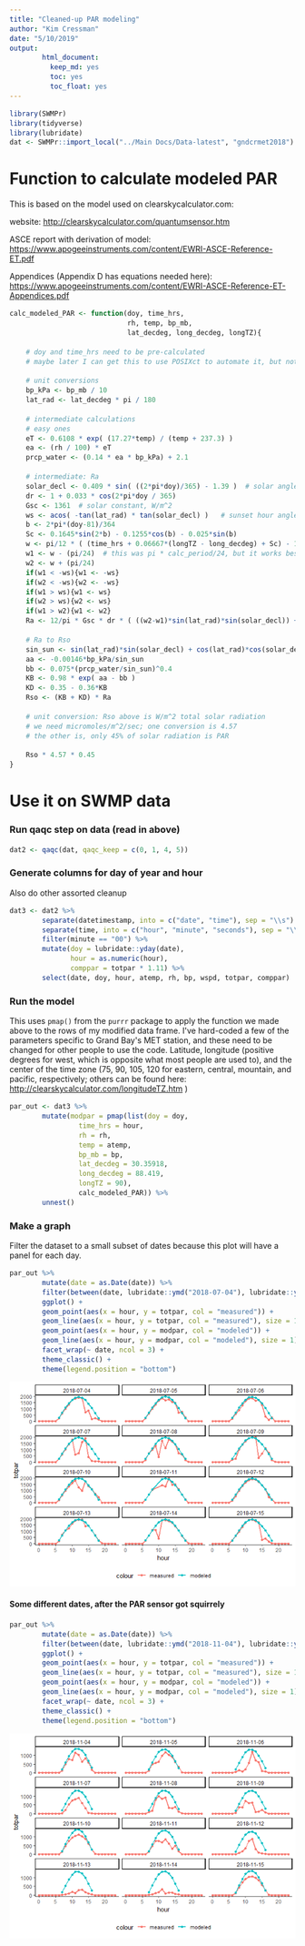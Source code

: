 ```yaml
---
title: "Cleaned-up PAR modeling"
author: "Kim Cressman"
date: "5/10/2019"
output: 
        html_document: 
          keep_md: yes
          toc: yes
          toc_float: yes
---
```






```r
library(SWMPr)
library(tidyverse)
library(lubridate)
dat <- SWMPr::import_local("../Main Docs/Data-latest", "gndcrmet2018")
```

# Function to calculate modeled PAR  

This is based on the model used on clearskycalculator.com:

website: http://clearskycalculator.com/quantumsensor.htm

ASCE report with derivation of model:
https://www.apogeeinstruments.com/content/EWRI-ASCE-Reference-ET.pdf

Appendices (Appendix D has equations needed here):
https://www.apogeeinstruments.com/content/EWRI-ASCE-Reference-ET-Appendices.pdf


```r
calc_modeled_PAR <- function(doy, time_hrs,
                             rh, temp, bp_mb,
                             lat_decdeg, long_decdeg, longTZ){
    
    # doy and time_hrs need to be pre-calculated
    # maybe later I can get this to use POSIXct to automate it, but not now
    
    # unit conversions
    bp_kPa <- bp_mb / 10
    lat_rad <- lat_decdeg * pi / 180

    # intermediate calculations
    # easy ones
    eT <- 0.6108 * exp( (17.27*temp) / (temp + 237.3) )
    ea <- (rh / 100) * eT
    prcp_water <- (0.14 * ea * bp_kPa) + 2.1
    
    # intermediate: Ra
    solar_decl <- 0.409 * sin( ((2*pi*doy)/365) - 1.39 )  # solar angle
    dr <- 1 + 0.033 * cos(2*pi*doy / 365)
    Gsc <- 1361  # solar constant, W/m^2
    ws <- acos( -tan(lat_rad) * tan(solar_decl) )   # sunset hour angle, radians
    b <- 2*pi*(doy-81)/364
    Sc <- 0.1645*sin(2*b) - 0.1255*cos(b) - 0.025*sin(b)
    w <- pi/12 * ( (time_hrs + 0.06667*(longTZ - long_decdeg) + Sc) - 12 )  # eq 54
    w1 <- w - (pi/24)  # this was pi * calc_period/24, but it works best on an hourly scale
    w2 <- w + (pi/24)
    if(w1 < -ws){w1 <- -ws}
    if(w2 < -ws){w2 <- -ws}
    if(w1 > ws){w1 <- ws}
    if(w2 > ws){w2 <- ws}
    if(w1 > w2){w1 <- w2}
    Ra <- 12/pi * Gsc * dr * ( ((w2-w1)*sin(lat_rad)*sin(solar_decl)) + (cos(lat_rad)*cos(solar_decl)*(sin(w2)-sin(w1)) ) )
    
    # Ra to Rso
    sin_sun <- sin(lat_rad)*sin(solar_decl) + cos(lat_rad)*cos(solar_decl)*cos(w)
    aa <- -0.00146*bp_kPa/sin_sun
    bb <- 0.075*(prcp_water/sin_sun)^0.4
    KB <- 0.98 * exp( aa - bb )
    KD <- 0.35 - 0.36*KB
    Rso <- (KB + KD) * Ra
    
    # unit conversion: Rso above is W/m^2 total solar radiation
    # we need micromoles/m^2/sec; one conversion is 4.57
    # the other is, only 45% of solar radiation is PAR
    
    Rso * 4.57 * 0.45
}
```

# Use it on SWMP data  

### Run qaqc step on data (read in above)  


```r
dat2 <- qaqc(dat, qaqc_keep = c(0, 1, 4, 5))
```


### Generate columns for day of year and hour  

Also do other assorted cleanup  


```r
dat3 <- dat2 %>% 
        separate(datetimestamp, into = c("date", "time"), sep = "\\s") %>%
        separate(time, into = c("hour", "minute", "seconds"), sep = "\\:") %>% 
        filter(minute == "00") %>% 
        mutate(doy = lubridate::yday(date),
               hour = as.numeric(hour),
               comppar = totpar * 1.11) %>% 
        select(date, doy, hour, atemp, rh, bp, wspd, totpar, comppar)
```


### Run the model  

This uses `pmap()` from the `purrr` package to apply the function we made above to the rows of my modified data frame. I've hard-coded a few of the parameters specific to Grand Bay's MET station, and these need to be changed for other people to use the code. Latitude, longitude (positive degrees for west, which is opposite what most people are used to), and the center of the time zone (75, 90, 105, 120 for eastern, central, mountain, and pacific, respectively; others can be found here: http://clearskycalculator.com/longitudeTZ.htm )


```r
par_out <- dat3 %>% 
        mutate(modpar = pmap(list(doy = doy,
                 time_hrs = hour,
                 rh = rh,
                 temp = atemp,
                 bp_mb = bp,
                 lat_decdeg = 30.35918,
                 long_decdeg = 88.419,
                 longTZ = 90), 
                 calc_modeled_PAR)) %>% 
        unnest()
```


### Make a graph  

Filter the dataset to a small subset of dates because this plot will have a panel for each day.  


```r
par_out %>% 
        mutate(date = as.Date(date)) %>% 
        filter(between(date, lubridate::ymd("2018-07-04"), lubridate::ymd("2018-07-15"))) %>% 
        ggplot() +
        geom_point(aes(x = hour, y = totpar, col = "measured")) +
        geom_line(aes(x = hour, y = totpar, col = "measured"), size = 1) +
        geom_point(aes(x = hour, y = modpar, col = "modeled")) +
        geom_line(aes(x = hour, y = modpar, col = "modeled"), size = 1) +
        facet_wrap(~ date, ncol = 3) +
        theme_classic() +
        theme(legend.position = "bottom")
```

![](PAR_QC_files/figure-html/unnamed-chunk-6-1.png)<!-- -->


#### Some different dates, after the PAR sensor got squirrely  


```r
par_out %>% 
        mutate(date = as.Date(date)) %>% 
        filter(between(date, lubridate::ymd("2018-11-04"), lubridate::ymd("2018-11-15"))) %>% 
        ggplot() +
        geom_point(aes(x = hour, y = totpar, col = "measured")) +
        geom_line(aes(x = hour, y = totpar, col = "measured"), size = 1) +
        geom_point(aes(x = hour, y = modpar, col = "modeled")) +
        geom_line(aes(x = hour, y = modpar, col = "modeled"), size = 1) +
        facet_wrap(~ date, ncol = 3) +
        theme_classic() +
        theme(legend.position = "bottom")
```

![](PAR_QC_files/figure-html/unnamed-chunk-7-1.png)<!-- -->

